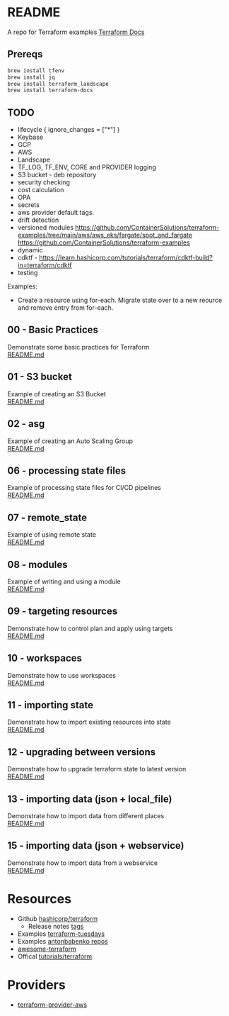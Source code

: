 # README 
A repo for Terraform examples 
[Terraform Docs](https://www.terraform.io/)

## Prereqs 

```sh
brew install tfenv
brew install jq
brew install terraform_landscape 
brew install terraform-docs
```

## TODO
*  lifecycle {
    ignore_changes = ["*"]
  }
* Keybase
* GCP 
* AWS
* Landscape
* TF_LOG, TF_ENV, CORE and PROVIDER logging
* S3 bucket - deb repository
* security checking
* cost calculation
* OPA
* secrets
* aws provider default tags.
* drift detection
* versioned modules
https://github.com/ContainerSolutions/terraform-examples/tree/main/aws/aws_eks/fargate/spot_and_fargate
https://github.com/ContainerSolutions/terraform-examples
* dynamic 
* cdktf - https://learn.hashicorp.com/tutorials/terraform/cdktf-build?in=terraform/cdktf
* testing

Examples:
* Create a resource using for-each.  Migrate state over to a new reource and remove entry from for-each.


## 00 - Basic Practices
Demonstrate some basic practices for Terraform  
[README.md](00_basic_practices/README.md)  

## 01 - S3 bucket
Example of creating an S3 Bucket  
[README.md](01_s3_bucket/README.md)  

## 02 - asg
Example of creating an Auto Scaling Group  
[README.md](02_asg/README.md)  

## 06 - processing state files 
Example of processing state files for CI/CD pipelines  
[README.md](06_processing_state_files/README.md)  

## 07 - remote_state
Example of using remote state   
[README.md](07_remote_state/README.md)  

## 08 - modules
Example of writing and using a module  
[README.md](08_modules/README.md)  

## 09 - targeting resources 
Demonstrate how to control plan and apply using targets   
[README.md](09_targeting_resources/README.md)

## 10 - workspaces
Demonstrate how to use workspaces  
[README.md](10_workspaces/README.md)  

## 11 - importing state
Demonstrate how to import existing resources into state  
[README.md](11_importing_state/README.md)  

## 12 - upgrading between versions
Demonstrate how to upgrade terraform state to latest version  
[README.md](12_upgrading/README.md)  

## 13 - importing data (json + local_file)
Demonstrate how to import data from different places  
[README.md](13_importing_data/README.md)  

## 15 - importing data (json + webservice)
Demonstrate how to import data from a webservice  
[README.md](15_importing_webservice/README.md) 

# Resources
* Github [hashicorp/terraform](https://github.com/hashicorp/terraform)  
  * Release notes [tags](https://github.com/hashicorp/terraform/tags)  
* Examples [terraform-tuesdays](https://github.com/ned1313/terraform-tuesdays)  
* Examples [antonbabenko repos](https://github.com/antonbabenko?tab=repositories)  
* [awesome-terraform](https://github.com/antonbabenko/awesome-terraform)  
* Offical [tutorials/terraform](https://learn.hashicorp.com/tutorials/terraform)  


# Providers 
* [terraform-provider-aws](https://github.com/hashicorp/terraform-provider-aws)  